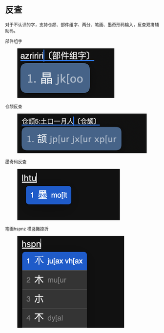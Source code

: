 # 反查

对于不认识的字，支持仓颉、部件组字、两分、笔画、墨奇形码输入，反查双拼辅助码。

部件组字

<figure><img src="../.gitbook/assets/49eaf08a56df1e3fc343149ef8127787.png" alt=""><figcaption></figcaption></figure>

仓颉反查

<figure><img src="../.gitbook/assets/d246876a3dd86f90da5c27f07a54aa41.png" alt=""><figcaption></figcaption></figure>

墨奇码反查

<figure><img src="../.gitbook/assets/image (2).png" alt=""><figcaption></figcaption></figure>

笔画hspnz 横竖撇捺折

<figure><img src="../.gitbook/assets/image (3).png" alt=""><figcaption></figcaption></figure>
